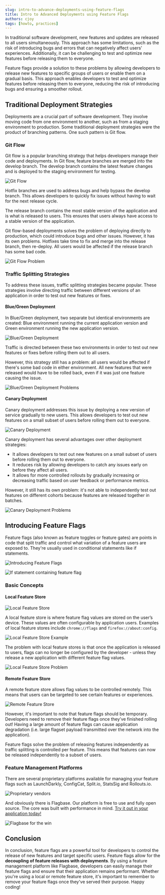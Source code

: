 ```yaml
---
slug: intro-to-advance-deployments-using-feature-flags
title: Intro to Advanced Deployments using Feature Flags
authors: cjoy
tags: [howto, practices]
---
```


In traditional software development, new features and updates are released to all users simultaneously. This approach has some limitations, such as the risk of introducing bugs and errors that can negatively affect users' experiences. Additionally, it can be challenging to test and optimize new features before releasing them to everyone.

Feature flags provide a solution to these problems by allowing developers to release new features to specific groups of users or enable them on a gradual basis. This approach enables developers to test and optimize features before releasing them to everyone, reducing the risk of introducing bugs and ensuring a smoother rollout.

<!--truncate-->

## Traditional Deployment Strategies

Deployments are a crucial part of software development. They involve moving code from one environment to another, such as from a staging environment to production. Some traditional deployment strategies were the product of branching patterns. One such pattern is Git flow.

### Git Flow

Git flow is a popular branching strategy that helps developers manage their code and deployments. In Git flow, feature branches are merged into the develop branch. The develop branch contains the latest feature changes and is deployed to the staging environment for testing.

![Git Flow](./git-flow.png)

Hotfix branches are used to address bugs and help bypass the develop branch. This allows developers to quickly fix issues without having to wait for the next release cycle.

The release branch contains the most stable version of the application and is what is released to users. This ensures that users always have access to a stable version of the application.

Git flow-based deployments solves the problem of deploying directly to production, which could introduce bugs and other issues. However, it has its own problems. Hotfixes take time to fix and merge into the release branch, then re-deploy. All users would be affected if the release branch has some bad code.

![Git Flow Problem](./git-flow-problem.png)

### Traffic Splitting Strategies

To address these issues, traffic splitting strategies became popular. These strategies involve directing traffic between different versions of an application in order to test out new features or fixes.

#### Blue/Green Deployment

In Blue/Green deployment, two separate but identical environments are created: Blue environment running the current application version and Green environment running the new application version.

![Blue/Green Deployment](./blue-green-deployments.png)

Traffic is directed between these two environments in order to test out new features or fixes before rolling them out to all users.

However, this strategy still has a problem: all users would be affected if there's some bad code in either environment. All new features that were released would have to be rolled back, even if it was just one feature causing the issue.

![Blue/Green Deployment Problems](./blue-green-deployments-problems.png)

#### Canary Deployment

Canary deployment addresses this issue by deploying a new version of service gradually to new users. This allows developers to test out new features on a small subset of users before rolling them out to everyone.

![Canary Deployment](./canary-deployments.png)

Canary deployment has several advantages over other deployment strategies:

- It allows developers to test out new features on a small subset of users before rolling them out to everyone.
- It reduces risk by allowing developers to catch any issues early on before they affect all users.
- It allows for more controlled rollouts by gradually increasing or decreasing traffic based on user feedback or performance metrics.

However, it still has its own problem: it's not able to independently test out features on different cohorts because features are released together in batches.

![Canary Deployment Problems](./canary-deployments-problems.png)

## Introducing Feature Flags

Feature flags (also known as feature toggles or feature gates) are points in code that split traffic and control what variation of a feature users are exposed to. They're usually used in conditional statements like if statements.

![Introducing Feature Flags](./what-is-a-feature-flag.png)

![If statement containing feature flag](./if-statement.png)

### Basic Concepts

#### Local Feature Store

![Local Feature Store](./local-feature-store.png)

A local feature store is where feature flag values are stored on the user’s device. These values are often configurable by application users. Examples of local feature stores include `chrome://flags` and `firefox://about:config`.

![Local Feature Store Example](./local-feature-store-example.png)

The problem with local feature stores is that once the application is released to users, flags can no longer be configured by the developer - unless they release a new application with different feature flag values.

![Local Feature Store Problem](./local-feature-store-problem.png)

#### Remote Feature Store

A remote feature store allows flag values to be controlled remotely. This means that users can be targeted to see certain features or experiences.

![Remote Feature Store](./remote-feature-store.png)

However, it's important to note that feature flags should be temporary. Developers need to remove their feature flags once they’ve finished rolling out! Having a large amount of feature flags can cause application degradation (i.e. large flagset payload transmitted over the network into the application).

Feature flags solve the problem of releasing features independently as traffic splitting is controlled per feature. This means that features can now be released independently to a subset of users.

### Feature Management Platforms

There are several proprietary platforms available for managing your feature flags such as LaunchDarkly, ConfigCat, Split.io, StatsSig and Rollouts.io.

![Proprietary vendors](./proprietary-vendors.png)

And obviously there is Flagbase. Our platform is free to use and fully open source. The core was built with performance in mind. [Try it out in your application today!](https://flagbase.com/docs/intro/overview)

![Flagbase for the win](./flagbase.png)

## Conclusion

In conclusion, feature flags are a powerful tool for developers to control the release of new features and target specific users. Feature flags allow for the **decoupling of feature releases with deployments**. By using a feature management platform like Flagbase, developers can easily manage their feature flags and ensure that their application remains performant. Whether you're using a local or remote feature store, it's important to remember to remove your feature flags once they've served their purpose. Happy coding!
